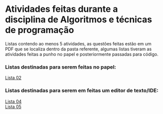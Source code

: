 <div>
<h1>
Atividades feitas durante a disciplina de Algoritmos e técnicas de programação
</h1>
<p>
Listas contendo ao menos 5 atividades, as questões feitas estão em um PDF que se localiza dentro da pasta referente, algumas listas tiveram as atividades feitas a punho no papel e posteriormente passadas para código.
</p>

<h3>
Listas destinadas para serem feitas no papel:
</h3>
<a href="https://github.com/victorcst/Algoritmos-e-tecnicas-de-programacao/tree/main/Lista02">Lista 02</a>

<h3>
Listas destinadas para serem em feitas um editor de texto/IDE:
</h3>
<a href="https://github.com/victorcst/Algoritmos-e-tecnicas-de-programacao/tree/main/Lista04">Lista 04</a> 
</br>
<a href="https://github.com/victorcst/Algoritmos-e-tecnicas-de-programacao/tree/main/Lista05">Lista 05</a>
</div>
